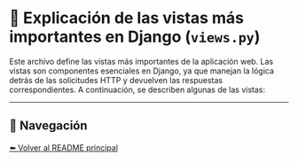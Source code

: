 #  📜 Explicación de las vistas más importantes en Django (`views.py`)

Este archivo define las vistas más importantes de la aplicación web. Las vistas son componentes esenciales en Django, ya que manejan la lógica detrás de las solicitudes HTTP y devuelven las respuestas correspondientes. A continuación, se describen algunas de las vistas:

---



## 🔄 Navegación
[⬅️ Volver al README principal](../README.md)
